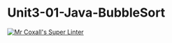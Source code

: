 # Unit3-01-Java-BubbleSort
[![Mr Coxall's Super Linter](https://github.com/ICS4U-Programming-Zak-G/Unit3-01-Java-BubbleSort/workflows/Mr%20Coxall's%20Super%20Linter/badge.svg)](https://github.com/ICS4U-Programming-Zak-G/Unit3-01-Java-BubbleSort/actions/)
